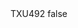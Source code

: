 <?xml version="1.0" encoding="UTF-8"?>
<CustomMetadata xmlns="http://soap.sforce.com/2006/04/metadata">
    <label>TXU492</label>
    <protected>false</protected>
</CustomMetadata>
